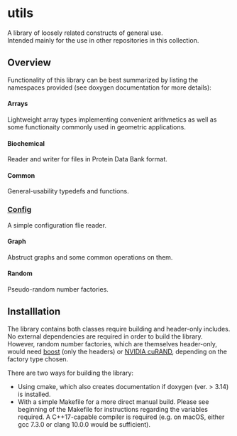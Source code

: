 #  utils
A library of loosely related constructs of general use.  
Intended mainly for the use in other repositories in this collection.

## Overview

Functionality of this library can be best summarized by listing the namespaces provided 
(see doxygen documentation for more details):

#### Arrays 
Lightweight  array types implementing convenient arithmetics as well as some functionaity commonly used in geometric applications.

#### Biochemical
Reader and writer for files in Protein Data Bank format.

#### Common
General-usability typedefs and functions.

### [Config](utils/config/readme.md) 
A simple configuration flie reader.

#### Graph
Abstruct graphs and some common operations on them.

#### Random
Pseudo-random number factories.

## Installlation

The library contains both classes require building and header-only includes.
No external dependencies are required in order to build the library. 
However, random number factories, which are themselves header-only, 
would need [boost](https://www.boost.org/) (only the headers) or [NVIDIA cuRAND](https://developer.nvidia.com/curand), 
depending on the factory type chosen.

There are two ways for building the library:  
* Using cmake, which also creates documentation if doxygen (ver. > 3.14) is installed.
* With a simple Makefile for a more direct manual build. Please see beginning of the Makefile for instructions regarding the variables required.
A C++17-capable compiler is required (e.g. on macOS, either gcc 7.3.0 or clang 10.0.0 would be sufficient).

